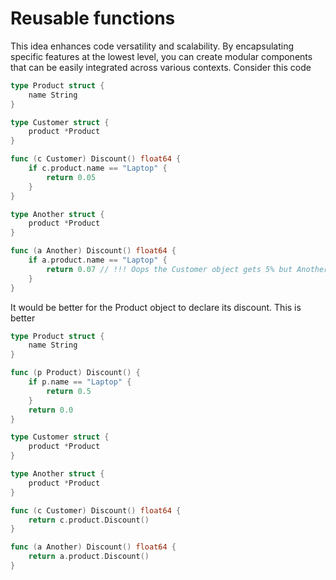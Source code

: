 # Reusable functions

This idea enhances code versatility and scalability. By encapsulating specific features at the lowest level,
you can create modular components that can be easily integrated across various contexts. Consider this code

```go
type Product struct {
	name String
}

type Customer struct {
	product *Product
}

func (c Customer) Discount() float64 {
	if c.product.name == "Laptop" {
		return 0.05
	}
}

type Another struct {
	product *Product
}

func (a Another) Discount() float64 {
	if a.product.name == "Laptop" {
		return 0.07 // !!! Oops the Customer object gets 5% but AnotherObject get 7% on laptops
	}
}
```

It would be better for the Product object to declare its discount. This is better

```go
type Product struct {
	name String
}

func (p Product) Discount() {
	if p.name == "Laptop" {
		return 0.5
	}
	return 0.0
}

type Customer struct {
	product *Product
}

type Another struct {
	product *Product
}

func (c Customer) Discount() float64 {
	return c.product.Discount()
}

func (a Another) Discount() float64 {
	return a.product.Discount()
}
```
